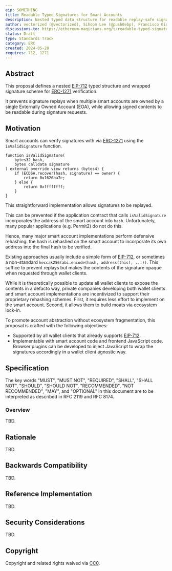 ```yaml
---
eip: SOMETHING
title: Readable Typed Signatures for Smart Accounts
description: Nested typed data structure for readable replay-safe signatures
author: vectorized (@vectorized), Sihoon Lee (@push0ebp), Francisco Giordano (@frangio), Juno Im (@junomonster), howydev (@howydev), 0xcuriousapple (0xcuriousapple)
discussions-to: https://ethereum-magicians.org/t/readable-typed-signatures-for-smart-accounts
status: Draft
type: Standards Track
category: ERC
created: 2024-05-28
requires: 712, 1271
---
```


## Abstract

This proposal defines a nested [EIP-712](./eip-712.md) typed structure and wrapped signature scheme for [ERC-1271](./erc-1271.md) verification. 

It prevents signature replays when multiple smart accounts are owned by a single Externally Owned Account (EOA), while allowing signed contents to be readable during signature requests.

## Motivation

Smart accounts can verify signatures with via [ERC-1271](./erc-1271.md) using the `isValidSignature` function.

```solidity
function isValidSignature(
    bytes32 hash,
    bytes calldata signature
) external override view returns (bytes4) {
    if (ECDSA.recover(hash, signature) == owner) {
        return 0x1626ba7e;
    } else {
        return 0xffffffff;
    }
}
```

This straightforward implementation allows signatures to be replayed.

This can be prevented if the application contract that calls `isValidSignature` incorporates the address of the smart account into `hash`. Unfortunately, many popular applications (e.g. Permit2) do not do this.

Hence, many major smart account implementations perform defensive rehashing: the hash is rehashed on the smart account to incorporate its own address into the final hash to be verified. 

Existing approaches usually include a simple form of [EIP-712](./eip-712.md), or sometimes a non-standard `keccak256(abi.encode(hash, address(this), ...))`. This suffice to prevent replays but makes the contents of the signature opaque when requested through wallet clients.

While it is theoretically possible to update all wallet clients to expose the contents in a defacto way, private companies developing both wallet clients and smart account implementations are incentivized to support their proprietary rehashing schemes. First, it requires less effort to implement on the smart account. Second, it allows them to build moats via ecosystem lock-in.

To promote account abstraction without ecosystem fragmentation, this proposal is crafted with the following objectives:

- Supported by all wallet clients that already supports [EIP-712](./eip-712.md).
- Implementable with smart account code and frontend JavaScript code. Browser plugins can be developed to inject JavaScript to wrap the signatures accordingly in a wallet client agnostic way.

## Specification

The key words "MUST", "MUST NOT", "REQUIRED", "SHALL", "SHALL NOT", "SHOULD", "SHOULD NOT", "RECOMMENDED", "NOT RECOMMENDED", "MAY", and "OPTIONAL" in this document are to be interpreted as described in RFC 2119 and RFC 8174.

### Overview

TBD.

## Rationale

TBD.

## Backwards Compatibility

TBD.

## Reference Implementation

TBD.

## Security Considerations

TBD.

## Copyright

Copyright and related rights waived via [CC0](../LICENSE.md).
